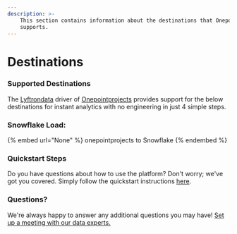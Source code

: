 ```yaml
---
description: >-
    This section contains information about the destinations that Onepointprojects
    supports.
---
```


# Destinations

### Supported Destinations

The [Lyftrondata](https://www.lyftrondata.com/) driver of [Onepointprojects](None) provides support for the below destinations for instant analytics with no engineering in just 4 simple steps.

### Snowflake Load:

{% embed url="None" %}
onepointprojects to Snowflake
{% endembed %}

### Quickstart Steps

Do you have questions about how to use the platform? Don't worry; we've got you covered. Simply follow the quickstart instructions [here](README.md).

### Questions? <a href="#questions" id="questions"></a>

We're always happy to answer any additional questions you may have! [Set up a meeting with our data experts.](https://www.lyftrondata.com/book-a-meeting/)
